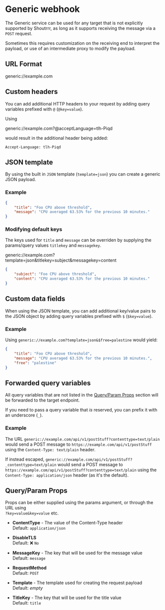 # Generic webhook

The Generic service can be used for any target that is not explicitly supported by Shoutrrr, as long as it supports receiving the message via a `POST` request.

Sometimes this requires customization on the receiving end to interpret the payload, or use of an intermediate proxy to modify the payload.

## URL Format

<span class="bk">generic://example.com</span>

## Custom headers

You can add additional HTTP headers to your request by adding query variables prefixed with `@` (`@key=value`).

Using

<span class="bk">generic://example.com?@acceptLanguage=tlh-Piqd</span>

would result in the additional header being added:

```http
Accept-Language: tlh-Piqd
```

## JSON template

By using the built in `JSON` template (`template=json`) you can create a generic JSON payload.

### Example

```json
{
	"title": "Foo CPU above threshold",
	"message": "CPU averaged 63.53% for the previous 10 minutes."
}
```

### Modifying default keys

The keys used for `title` and `message` can be overriden by supplying the params/query values `titlekey` and `messagekey`.

<span class="bk">generic://example.com?template=json&titlekey=subject&messagekey=content</span>

```json
{
	"subject": "Foo CPU above threshold",
	"content": "CPU averaged 63.53% for the previous 10 minutes."
}
```

## Custom data fields

When using the JSON template, you can add additional key/value pairs to the JSON object by adding query variables prefixed with `$` (`$key=value`).

### Example

Using `generic://example.com?template=json&$free=palestine` would yield:

```json
{
	"title": "Foo CPU above threshold",
	"message": "CPU averaged 63.53% for the previous 10 minutes.",
	"free": "palestine"
}
```

## Forwarded query variables

All query variables that are not listed in the [Query/Param Props](#queryparam_props) section will be
forwarded to the target endpoint.

If you need to pass a query variable that _is_ reserved, you can prefix it with an underscore (`_`).

### Example

The URL `generic://example.com/api/v1/postStuff?contenttype=text/plain` would send a POST message
to `https://example.com/api/v1/postStuff` using the `Content-Type: text/plain` header.

If instead escaped, `generic://example.com/api/v1/postStuff?_contenttype=text/plain` would send a POST message
to `https://example.com/api/v1/postStuff?contenttype=text/plain` using the `Content-Type: application/json` header (as it's the default).

## Query/Param Props

Props can be either supplied using the params argument, or through the URL using  
`?key=value&key=value` etc.

- **ContentType** - The value of the Content-Type header  
  Default: `application/json`

- **DisableTLS**  
  Default: ❌ `No`

- **MessageKey** - The key that will be used for the message value  
  Default: `message`

- **RequestMethod**  
  Default: `POST`

- **Template** - The template used for creating the request payload  
  Default: _empty_

- **TitleKey** - The key that will be used for the title value  
  Default: `title`
